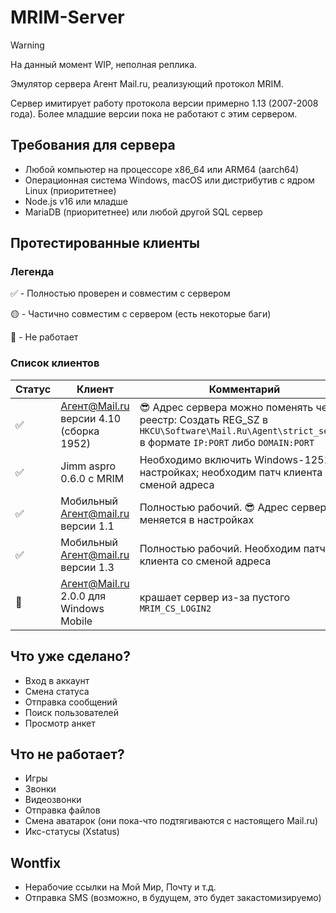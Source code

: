 # MRIM-Server
> [!WARNING]
> На данный момент WIP, неполная реплика.

Эмулятор сервера Агент Mail.ru, реализующий протокол MRIM.

Сервер имитирует работу протокола версии примерно 1.13 (2007-2008 года). Более младшие версии пока не работают с этим сервером.

## Требования для сервера

- Любой компьютер на процессоре x86_64 или ARM64 (aarch64)
- Операционная система Windows, macOS или дистрибутив с ядром Linux (приоритетнее)
- Node.js v16 или младше
- MariaDB (приоритетнее) или любой другой SQL сервер

## Протестированные клиенты

### Легенда

✅ - Полностью проверен и совместим с сервером

🟡 - Частично совместим с сервером (есть некоторые баги)

🔴 - Не работает

### Список клиентов

| Статус | Клиент | Комментарий |
| ------ | ------ | ----------- |
| ✅ | Агент@Mail.ru версии 4.10 (сборка 1952) | 😎 Адрес сервера можно поменять через реестр: Создать REG_SZ в `HKCU\Software\Mail.Ru\Agent\strict_server` в формате `IP:PORT` либо `DOMAIN:PORT` |
| ✅ | Jimm aspro 0.6.0 с MRIM | Необходимо включить Windows-1251 в настройках; необходим патч клиента со сменой адреса |
| ✅ | Мобильный Агент@mail.ru версии 1.1 | Полностью рабочий. 😎 Адрес сервера меняется в настройках |
| ✅ | Мобильный Агент@mail.ru версии 1.3 | Полностью рабочий. Необходим патч клиента со сменой адреса |
| 🔴 | Агент@Mail.ru 2.0.0 для Windows Mobile | крашает сервер из-за пустого `MRIM_CS_LOGIN2` |

## Что уже сделано?

- Вход в аккаунт
- Смена статуса
- Отправка сообщений
- Поиск пользователей
- Просмотр анкет

## Что не работает?

- Игры
- Звонки
- Видеозвонки
- Отправка файлов
- Смена аватарок (они пока-что подтягиваются с настоящего Mail.ru)
- Икс-статусы (Xstatus)

## Wontfix

- Нерабочие ссылки на Мой Мир, Почту и т.д. 
- Отправка SMS (возможно, в будущем, это будет закастомизируемо)